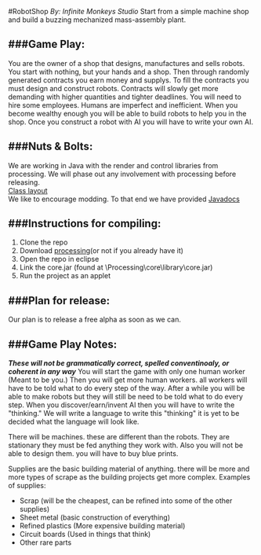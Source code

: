 #RobotShop
*By: Infinite Monkeys Studio*
Start from a simple machine shop and build a buzzing mechanized mass-assembly plant.

###Game Play:
---
You are the owner of a shop that designs, manufactures and sells robots.  You start with nothing, but your hands and a shop. Then through randomly generated contracts you earn money and supplys. To fill the contracts you must design and construct robots. Contracts will slowly get more demanding with higher quantities and tighter deadlines. You will need to hire some employees. Humans are imperfect and inefficient. When you become wealthy enough you will be able to build robots to help you in the shop. Once you construct a robot with AI you will have to write your own AI.

###Nuts & Bolts:
---
We are working in Java with the render and control libraries from processing. We will phase out any involvement with processing before releasing.  
[Class layout](https://realtimeboard.com/app/60158466/Robot-Shop)  
We like to encourage modding. To that end we have provided [Javadocs](http://InfiniteMonkeysStudio.bitbucket.org)

###Instructions for compiling:
---
1. Clone the repo
1. Download [processing](https://www.processing.org/download/)(or not if you already have it)
1. Open the repo in eclipse
1. Link the core.jar (found at \Processing\core\library\core.jar)
1. Run the project as an applet

###Plan for release:
---
Our plan is to release a free alpha as soon as we can.

###Game Play Notes:
---
***These will not be grammatically correct, spelled conventinoaly, or coherent in any way***
You will start the game with only one human worker (Meant to be you.) Then you will get more human workers. all workers will have to be told what to do every step of the way.
After a while you will be able to make robots but they will still be need to be told what to do every step. When you discover/earn/invent AI then you will have to write the "thinking."
We will write a language to write this "thinking" it is yet to be decided what the language will look like.  

There will be machines. these are different than the robots. They are stationary they must be fed anything they work with. Also you will not be able to design them. you will have to buy blue prints.

Supplies are the basic building material of anything. there will be more and more types of scrape as the building projects get more complex. 
Examples of supplies: 
*  Scrap (will be the cheapest, can be refined into some of the other supplies)
*  Sheet metal (basic construction of everything)
*  Refined plastics (More expensive building material)
*  Circuit boards (Used in things that think)
*  Other rare parts

